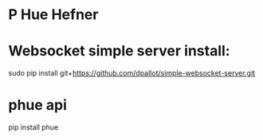 # P Hue Hefner


# Websocket simple server install:

sudo pip install git+https://github.com/dpallot/simple-websocket-server.git

# phue api

pip install phue